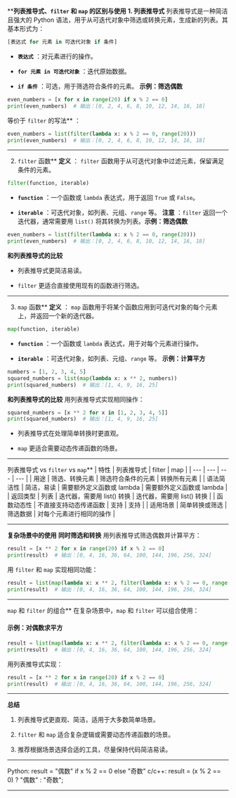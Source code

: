 ****列表推导式、`filter` 和 `map` 的区别与使用** **1. 列表推导式** 
列表推导式是一种简洁且强大的 Python 语法，用于从可迭代对象中筛选或转换元素，生成新的列表。其基本形式为：


```python
[表达式 for 元素 in 可迭代对象 if 条件]
```
 
- **`表达式`** ：对元素进行的操作。
 
- **`for 元素 in 可迭代对象`** ：迭代原始数据。
 
- **`if 条件`** ：可选，用于筛选符合条件的元素。
**示例：筛选偶数** 

```python
even_numbers = [x for x in range(20) if x % 2 == 0]
print(even_numbers)  # 输出：[0, 2, 4, 6, 8, 10, 12, 14, 16, 18]
```
等价于 `filter` 的写法** ：

```python
even_numbers = list(filter(lambda x: x % 2 == 0, range(20)))
print(even_numbers)  # 输出：[0, 2, 4, 6, 8, 10, 12, 14, 16, 18]
```


---

2. `filter` 函数** **定义** ：
`filter` 函数用于从可迭代对象中过滤元素，保留满足条件的元素。

```python
filter(function, iterable)
```
 
- **`function`** ：一个函数或 `lambda` 表达式，用于返回 `True` 或 `False`。
 
- **`iterable`** ：可迭代对象，如列表、元组、`range` 等。
**注意** ：`filter` 返回一个迭代器，通常需要用 `list()` 将其转换为列表。**示例：筛选偶数** 

```python
even_numbers = list(filter(lambda x: x % 2 == 0, range(20)))
print(even_numbers)  # 输出：[0, 2, 4, 6, 8, 10, 12, 14, 16, 18]
```
**和列表推导式的比较** 
- 列表推导式更简洁易读。
 
- `filter` 更适合直接使用现有的函数进行筛选。


---

3. `map` 函数** **定义** ：
`map` 函数用于将某个函数应用到可迭代对象的每个元素上，并返回一个新的迭代器。

```python
map(function, iterable)
```
 
- **`function`** ：一个函数或 `lambda` 表达式，用于对每个元素进行操作。
 
- **`iterable`** ：可迭代对象，如列表、元组、`range` 等。
**示例：计算平方** 

```python
numbers = [1, 2, 3, 4, 5]
squared_numbers = list(map(lambda x: x ** 2, numbers))
print(squared_numbers)  # 输出：[1, 4, 9, 16, 25]
```
**和列表推导式的比较** 
用列表推导式实现相同操作：


```python
squared_numbers = [x ** 2 for x in [1, 2, 3, 4, 5]]
print(squared_numbers)  # 输出：[1, 4, 9, 16, 25]
```

- 列表推导式在处理简单转换时更直观。
 
- `map` 更适合需要动态传递函数的场景。


---

列表推导式 vs `filter` vs `map`** | 特性 | 列表推导式 | filter | map | 
| --- | --- | --- | --- | 
| 用途 | 筛选、转换元素 | 筛选符合条件的元素 | 转换所有元素 | 
| 语法简洁性 | 简洁，易读 | 需要额外定义函数或 lambda | 需要额外定义函数或 lambda | 
| 返回类型 | 列表 | 迭代器，需要用 list() 转换 | 迭代器，需要用 list() 转换 | 
| 函数动态性 | 不直接支持动态传递函数 | 支持 | 支持 | 
| 适用场景 | 简单转换或筛选 | 筛选数据 | 对每个元素进行相同的操作 | 


---

**复杂场景中的使用** **同时筛选和转换** 
用列表推导式筛选偶数并计算平方：


```python
result = [x ** 2 for x in range(20) if x % 2 == 0]
print(result)  # 输出：[0, 4, 16, 36, 64, 100, 144, 196, 256, 324]
```
用 `filter` 和 `map` 实现相同功能：

```python
result = list(map(lambda x: x ** 2, filter(lambda x: x % 2 == 0, range(20))))
print(result)  # 输出：[0, 4, 16, 36, 64, 100, 144, 196, 256, 324]
```


---

`map` 和 `filter` 的组合** 在复杂场景中，`map` 和 `filter` 可以组合使用：
#### 示例：对偶数求平方 


```python
result = list(map(lambda x: x ** 2, filter(lambda x: x % 2 == 0, range(20))))
print(result)  # 输出：[0, 4, 16, 36, 64, 100, 144, 196, 256, 324]
```

用列表推导式实现：


```python
result = [x ** 2 for x in range(20) if x % 2 == 0]
print(result)  # 输出：[0, 4, 16, 36, 64, 100, 144, 196, 256, 324]
```


---

**总结** 
1. 列表推导式更直观、简洁，适用于大多数简单场景。
 
2. `filter` 和 `map` 适合复杂逻辑或需要动态传递函数的场景。

3. 推荐根据场景选择合适的工具，尽量保持代码简洁易读。

---

Python:
result = "偶数" if x % 2 == 0 else "奇数"
c/c++:
result = (x % 2 == 0) ? "偶数" : "奇数";

---